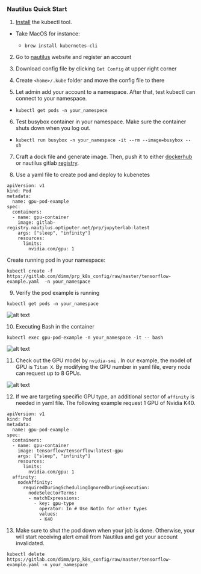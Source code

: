### Nautilus Quick Start

1. [Install](https://kubernetes.io/docs/tasks/tools/install-kubectl) the kubectl tool.  

* Take MacOS for instance:
   
  * ``` brew install kubernetes-cli ```

2. Go to [nautilus](https://nautilus.optiputer.net/) website and register an account

3. Download config file by clicking ```Get Config``` at upper right corner

4. Create ```<home>/.kube``` folder and move the config file to there

5. Let admin add your account to a namespace. After that, test kubectl can connect to your namespace.
* ```kubectl get pods -n your_namespece```

6. Test busybox container in your namespace. Make sure the container shuts down when you log out.

* ```kubectl run busybox -n your_namespace -it --rm --image=busybox -- sh```

7. Craft a dock file and generate image. Then, push it to either [dockerhub](https://hub.docker.com/) or nautilus gitlab [registry](https://gitlab.com/ucsd-prp/prp_k8s_config/container_registry).

8. Use a yaml file to create pod and deploy to kubenetes

``` 
apiVersion: v1
kind: Pod
metadata:
  name: gpu-pod-example
spec:
  containers:
  - name: gpu-container
    image: gitlab-registry.nautilus.optiputer.net/prp/jupyterlab:latest
    args: ["sleep", "infinity"]
    resources:
      limits:
        nvidia.com/gpu: 1
```
Create running pod in your namespace:

``` kubectl create -f https://gitlab.com/dimm/prp_k8s_config/raw/master/tensorflow-example.yaml  -n your_namespace ```

9. Verify the pod example is running

``` kubectl get pods -n your_namespace ```

![alt text](./statics/1.png)

10. Executing Bash in the container

``` kubectl exec gpu-pod-example -n your_namespace -it -- bash ```

![alt text](./statics/2.png)

11. Check out the GPU model by ``` nvidia-smi ``` . In our example, the model of GPU is `Titan X`. By modifying the GPU number in yaml file, every node can request up to 8 GPUs.

![alt text](./statics/3.png)

12. If we are targeting specific GPU type, an additional sector of `affinity` is needed in yaml file. The following example request 1 GPU of Nvidia K40.

```
apiVersion: v1
kind: Pod
metadata:
  name: gpu-pod-example
spec:
  containers:
  - name: gpu-container
    image: tensorflow/tensorflow:latest-gpu
    args: ["sleep", "infinity"]
    resources:
      limits:
        nvidia.com/gpu: 1
  affinity:
    nodeAffinity:
      requiredDuringSchedulingIgnoredDuringExecution:
        nodeSelectorTerms:
        - matchExpressions:
          - key: gpu-type
            operator: In # Use NotIn for other types
            values:
            - K40

```

13. Make sure to shut the pod down when your job is done. Otherwise, your will start receiving alert email from Nautilus and get your account invalidated.

``` kubectl delete https://gitlab.com/dimm/prp_k8s_config/raw/master/tensorflow-example.yaml -n your_namespace ```

